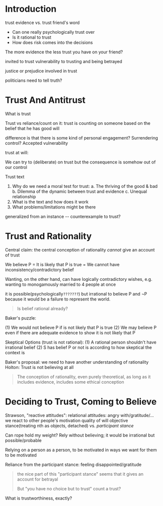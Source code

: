 # Introduction

trust evidence vs. trust friend's word
- Can one really psychologically trust over
- Is it rational to trust
- How does risk comes into the decisions

The more evidence the less trust you have on your friend?


invited to trust
vulnerability to trusting and being betrayed

justice or prejudice involved in trust

politicians need to tell truth?

# Trust And Antitrust

What is trust

Trust vs reliance/count on it: trust is counting on someone based on the belief that he has good will

difference is that there is some kind of personal engagement? Surrendering control? Accepted vulnerability 

trust at will:

We can try to (deliberate) on trust but the consequence is somehow out of our control

Trust text
1. Why do we need a moral test for trust:
    a. The thriving of the good & bad
    b. Dilemma of the dynamic between trust and evidence
    c. Unequal relationship
2. What is the text and how does it work
3. What problems/limitations might be there

generalized from an instance -- counterexample to trust?

# Trust and Rationality

Central claim: the central conception of rationality *cannot* give an account of trust

We believe P = It is likely that P is true = We cannot have inconsistency/contradictory belief

Wanting, on the other hand, can have logically contradictory wishes, e.g. wanting to monogamously married to 4 people at once

it is possible(psychologically`???????`) but irrational to believe P and ¬P because it would be a failure to represent the world.

> Is belief rational already?

Baker's puzzle: 

(1) We would not believe P if is not likely that P is true
(2) We may believe P even if there are adequate evidence to show it is not likely that P

Skeptical Options (trust is not rational):
(1) A rational person shouldn't have irrational belief
(2) S has belief P or not is according to how skeptical the context is

Baker's proposal: we need to have another understanding of rationality
Holton: Trust is not believing at all

> The conception of rationality, even purely theoretical, as long as it includes evidence, includes some ethical conception

# Deciding to Trust, Coming to Believe

Strawson, "reactive attitudes": 
relational attitudes: angry with/gratitude/...
we react to other people's motivation
quality of will
objective stance(treating nth as objects, detached) vs. *participant stance*

Can rope hold my weight? Rely without believing; it would be irrational but possible/probable

Relying on a person as a person, to be motivated in ways we want for them to be motivated

Reliance from the participant stance: feeling disappointed/gratitude

> the nice part of this "participant stance" seems that it gives an account for betrayal
>
> But "you have no choice but to trust" count a trust?


What is trustworthiness, exactly?
